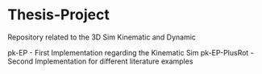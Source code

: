# Thesis-Project
Repository related to the 3D Sim Kinematic and Dynamic


pk-EP - First Implementation regarding the Kinematic Sim
pk-EP-PlusRot - Second Implementation for different literature examples 
